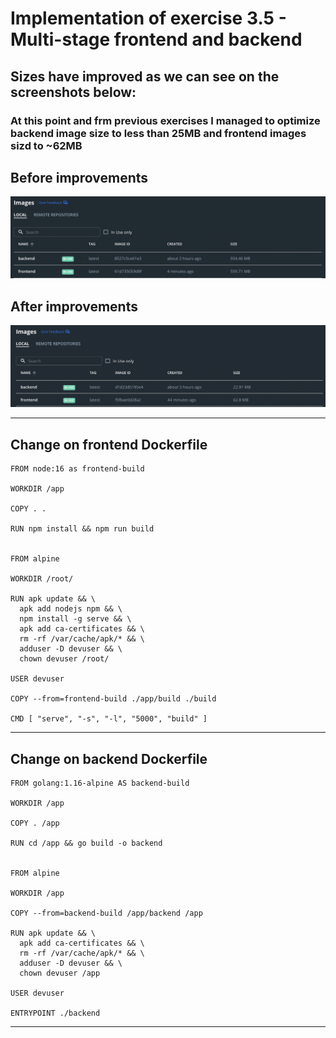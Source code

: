 # Implementation of exercise 3.5 - Multi-stage frontend and backend

## Sizes have improved as we can see on the screenshots below:
### At this point and frm previous exercises I managed to optimize backend image size to less than 25MB and frontend images sizd to ~62MB
## Before improvements
![before](./before.png)
## After improvements
![after](./after.png)
___

## Change on __frontend__ Dockerfile
```docker
FROM node:16 as frontend-build

WORKDIR /app

COPY . .

RUN npm install && npm run build


FROM alpine

WORKDIR /root/

RUN apk update && \
  apk add nodejs npm && \
  npm install -g serve && \
  apk add ca-certificates && \
  rm -rf /var/cache/apk/* && \
  adduser -D devuser && \
  chown devuser /root/

USER devuser

COPY --from=frontend-build ./app/build ./build

CMD [ "serve", "-s", "-l", "5000", "build" ]
```
___
## Change on __backend__ Dockerfile

```docker
FROM golang:1.16-alpine AS backend-build

WORKDIR /app

COPY . /app

RUN cd /app && go build -o backend


FROM alpine

WORKDIR /app

COPY --from=backend-build /app/backend /app

RUN apk update && \
  apk add ca-certificates && \
  rm -rf /var/cache/apk/* && \
  adduser -D devuser && \
  chown devuser /app

USER devuser

ENTRYPOINT ./backend
```
___
